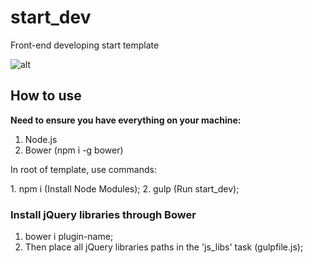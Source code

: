 # start_dev
Front-end developing start template

![alt](https://raw.githubusercontent.com/hattamsoyunov/start_dev/master/app/img/start_dev_preview.jpg)

## How to use

**Need to ensure you have everything on your machine:**
1. Node.js
2. Bower (npm i -g bower)

<p>In root of template, use commands:</p>
1. npm i (Install Node Modules);
2. gulp (Run start_dev);

### Install jQuery libraries through Bower
1. bower i plugin-name;
2. Then place all jQuery libraries paths in the 'js_libs' task (gulpfile.js);